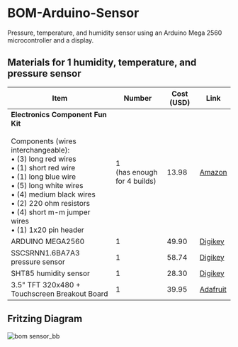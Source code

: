 # BOM-Arduino-Sensor
Pressure, temperature, and humidity sensor using an Arduino Mega 2560 microcontroller and a display.

## Materials for 1 humidity, temperature, and pressure sensor

| Item | Number | Cost (USD) | Link |
|------|--------|-------------|------|
| **Electronics Component Fun Kit**<br><br>Components (wires interchangeable):<br>• (3) long red wires<br>• (1) short red wire<br>• (1) long blue wire<br>• (5) long white wires<br>• (4) medium black wires<br>• (2) 220 ohm resistors<br>• (4) short m-m jumper wires<br>• (1) 1x20 pin header | 1<br>(has enough for 4 builds) | 13.98 | [Amazon](https://www.amazon.com/REXQualis-Electronics-tie-Points-Breadboard-Potentiometer/dp/B073ZC68QG) |
| ARDUINO MEGA2560 | 1 | 49.90 | [Digikey](https://www.digikey.com/short/2p8pqhvz) |
| SSCSRNN1.6BA7A3 pressure sensor | 1 | 58.74 | [Digikey](https://www.digikey.com/short/wj780tdv) |
| SHT85 humidity sensor | 1 | 28.30 | [Digikey](https://www.digikey.com/en/products/detail/sensirion-ag/SHT85/9666378) |
| 3.5" TFT 320x480 + Touchscreen Breakout Board | 1 | 39.95 | [Adafruit](https://www.adafruit.com/product/2050) |

## Fritzing Diagram
![bom sensor_bb](https://github.com/user-attachments/assets/d4edcf34-8760-4dee-b4fb-91e8825d763a)
